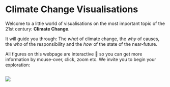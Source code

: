 # **Climate Change Visualisations**

Welcome to a little world of visualisations on the most important topic of the 21st century: **Climate Change**.

It will guide you through: The *what* of climate change, the *why* of causes, the *who* of the responsibility and the *how* of the state of the near-future.


All figures on this webpage are interactive 🤩 so you can get more information by mouse-over, click, zoom etc. We invite you to begin your exploration:
```{tableofcontents}
```

![](https://upload.wikimedia.org/wikipedia/commons/7/7e/The_Earth_seen_from_Apollo_17_with_white_background.jpg)